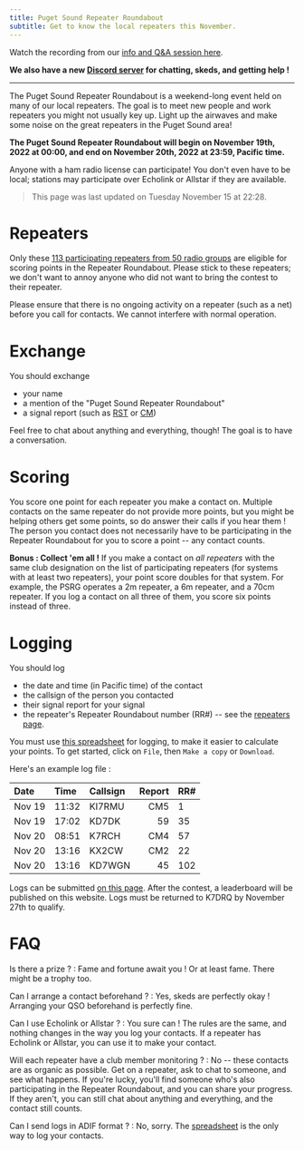 ```yaml
---
title: Puget Sound Repeater Roundabout
subtitle: Get to know the local repeaters this November.
---
```


Watch the recording from our [info and Q&A session here](https://drive.google.com/file/d/1bRL7d3Y-zLzoZUB_6MOqZDBjNtBnw_II/view?usp=share_link). 

**We also have a new [Discord server](https://discord.gg/Hss7YNRj) for chatting, skeds, and getting help !**

---

The Puget Sound Repeater Roundabout is a weekend-long event held on many of our local repeaters. The goal is to meet new people and work repeaters you might not usually key up. Light up the airwaves and make some noise on the great repeaters in the Puget Sound area!

**The Puget Sound Repeater Roundabout will begin on November 19th, 2022 at 00:00, and end on November 20th, 2022 at 23:59, Pacific time.**

Anyone with a ham radio license can participate! You don't even have to be local; stations may participate over Echolink or Allstar if they are available.

> This page was last updated on Tuesday November 15 at 22:28.


# Repeaters

Only these [113 participating repeaters from 50 radio groups](/repeaters) are eligible for scoring points in the Repeater Roundabout. Please stick to these repeaters; we don't want to annoy anyone who did not want to bring the contest to their repeater.

Please ensure that there is no ongoing activity on a repeater (such as a net) before you call for contacts. We cannot interfere with normal operation.


# Exchange

You should exchange

- your name
- a mention of the "Puget Sound Repeater Roundabout"
- a signal report (such as [RST](https://en.wikipedia.org/wiki/R-S-T_system) or [CM](https://en.wikipedia.org/wiki/Circuit_Merit))

Feel free to chat about anything and everything, though! The goal is to have a conversation.


# Scoring

You score one point for each repeater you make a contact on. Multiple contacts on the same repeater do not provide more points, but you might be helping others get some points, so do answer their calls if you hear them ! The person you contact does not necessarily have to be participating in the Repeater Roundabout for you to score a point -- any contact counts.

**Bonus : Collect 'em all !** If you make a contact on *all repeaters* with the same club designation on the list of participating repeaters (for systems with at least two repeaters), your point score doubles for that system. For example, the PSRG operates a 2m repeater, a 6m repeater, and a 70cm repeater. If you log a contact on all three of them, you score six points instead of three.


# Logging

You should log

- the date and time (in Pacific time) of the contact
- the callsign of the person you contacted
- their signal report for your signal
- the repeater's Repeater Roundabout number (RR#) -- see the [repeaters page](/repeaters).

You must use [this spreadsheet](https://docs.google.com/spreadsheets/d/1Frz6BoFUzWNTmiYED5OW_NTWhY-cSMRZQnhvdga4ORE/edit?usp=sharing) for logging, to make it easier to calculate your points. To get started, click on `File`, then `Make a copy` or `Download`.

Here's an example log file :

| Date    | Time  | Callsign | Report  | RR# |
|:--------|:------|:---------|--------:|:----|
| Nov 19  | 11:32 | KI7RMU   |     CM5 | 1   |
| Nov 19  | 17:02 | KD7DK    |      59 | 35  |
| Nov 20  | 08:51 | K7RCH    |     CM4 | 57  |
| Nov 20  | 13:16 | KX2CW    |     CM2 | 22  |
| Nov 20  | 13:16 | KD7WGN   |      45 | 102 |

Logs can be submitted [on this page](/submit_logs). After the contest, a leaderboard will be published on this website. Logs must be returned to K7DRQ by November 27th to qualify.


# FAQ

Is there a prize ?
: Fame and fortune await you ! Or at least fame. There might be a trophy too.

Can I arrange a contact beforehand ?
: Yes, skeds are perfectly okay ! Arranging your QSO beforehand is perfectly fine.

Can I use Echolink or Allstar ?
: You sure can ! The rules are the same, and nothing changes in the way you log your contacts. If a repeater has Echolink or Allstar, you can use it to make your contact.

Will each repeater have a club member monitoring ?
: No -- these contacts are as organic as possible. Get on a repeater, ask to chat to someone, and see what happens. If you're lucky, you'll find someone who's also participating in the Repeater Roundabout, and you can share your progress. If they aren't, you can still chat about anything and everything, and the contact still counts.

Can I send logs in ADIF format ?
: No, sorry. The [spreadsheet](https://docs.google.com/spreadsheets/d/1Frz6BoFUzWNTmiYED5OW_NTWhY-cSMRZQnhvdga4ORE/edit?usp=sharing) is the only way to log your contacts.
